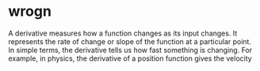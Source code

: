 # wrogn
A derivative measures how a function changes as its input changes. It represents the rate of change or slope of the function at a particular point. In simple terms, the derivative tells us how fast something is changing. For example, in physics, the derivative of a position function gives the velocity
